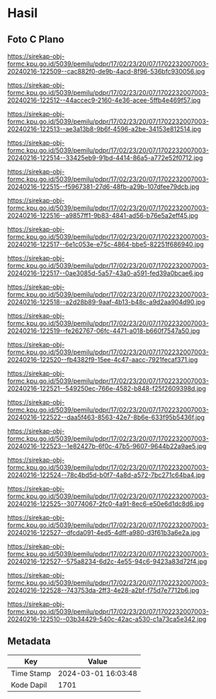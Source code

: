 # Hasil

## Foto C Plano

https://sirekap-obj-formc.kpu.go.id/5039/pemilu/pdpr/17/02/23/20/07/1702232007003-20240216-122509--cac882f0-de9b-4acd-8f96-536bfc930056.jpg

https://sirekap-obj-formc.kpu.go.id/5039/pemilu/pdpr/17/02/23/20/07/1702232007003-20240216-122512--44accec9-2160-4e36-acee-5ffb4e469f57.jpg

https://sirekap-obj-formc.kpu.go.id/5039/pemilu/pdpr/17/02/23/20/07/1702232007003-20240216-122513--ae3a13b8-9b6f-4596-a2be-34153e812514.jpg

https://sirekap-obj-formc.kpu.go.id/5039/pemilu/pdpr/17/02/23/20/07/1702232007003-20240216-122514--33425eb9-91bd-4414-86a5-a772e52f0712.jpg

https://sirekap-obj-formc.kpu.go.id/5039/pemilu/pdpr/17/02/23/20/07/1702232007003-20240216-122515--f5967381-27d6-48fb-a29b-107dfee79dcb.jpg

https://sirekap-obj-formc.kpu.go.id/5039/pemilu/pdpr/17/02/23/20/07/1702232007003-20240216-122516--a9857ff1-9b83-4841-ad56-b76e5a2eff45.jpg

https://sirekap-obj-formc.kpu.go.id/5039/pemilu/pdpr/17/02/23/20/07/1702232007003-20240216-122517--6e1c053e-e75c-4864-bbe5-82251f686940.jpg

https://sirekap-obj-formc.kpu.go.id/5039/pemilu/pdpr/17/02/23/20/07/1702232007003-20240216-122517--0ae3085d-5a57-43a0-a591-fed39a0bcae6.jpg

https://sirekap-obj-formc.kpu.go.id/5039/pemilu/pdpr/17/02/23/20/07/1702232007003-20240216-122518--a2d28b89-9aaf-4b13-b48c-a9d2aa904d90.jpg

https://sirekap-obj-formc.kpu.go.id/5039/pemilu/pdpr/17/02/23/20/07/1702232007003-20240216-122519--fe262767-06fc-4471-a018-b660f7547a50.jpg

https://sirekap-obj-formc.kpu.go.id/5039/pemilu/pdpr/17/02/23/20/07/1702232007003-20240216-122520--fb4382f9-15ee-4c47-aacc-7921fecaf371.jpg

https://sirekap-obj-formc.kpu.go.id/5039/pemilu/pdpr/17/02/23/20/07/1702232007003-20240216-122521--549250ec-766e-4582-b848-f25f2609398d.jpg

https://sirekap-obj-formc.kpu.go.id/5039/pemilu/pdpr/17/02/23/20/07/1702232007003-20240216-122522--daa5f463-8563-42e7-8b6e-633f95b5436f.jpg

https://sirekap-obj-formc.kpu.go.id/5039/pemilu/pdpr/17/02/23/20/07/1702232007003-20240216-122523--1e82427b-6f0c-47b5-9607-9644b22a9ae5.jpg

https://sirekap-obj-formc.kpu.go.id/5039/pemilu/pdpr/17/02/23/20/07/1702232007003-20240216-122524--78c4bd5d-b0f7-4a8d-a572-7bc271c64ba4.jpg

https://sirekap-obj-formc.kpu.go.id/5039/pemilu/pdpr/17/02/23/20/07/1702232007003-20240216-122525--30774067-2fc0-4a91-8ec6-e50e6d1dc8d6.jpg

https://sirekap-obj-formc.kpu.go.id/5039/pemilu/pdpr/17/02/23/20/07/1702232007003-20240216-122527--dfcda091-4ed5-4dff-a980-d3f61b3a6e2a.jpg

https://sirekap-obj-formc.kpu.go.id/5039/pemilu/pdpr/17/02/23/20/07/1702232007003-20240216-122527--575a8234-6d2c-4e55-94c6-9423a83d72f4.jpg

https://sirekap-obj-formc.kpu.go.id/5039/pemilu/pdpr/17/02/23/20/07/1702232007003-20240216-122528--743753da-2ff3-4e28-a2bf-f75d7e7712b6.jpg

https://sirekap-obj-formc.kpu.go.id/5039/pemilu/pdpr/17/02/23/20/07/1702232007003-20240216-122510--03b34429-540c-42ac-a530-c1a73ca5e342.jpg


## Metadata

| Key        | Value               |
| ---------- | ------------------- |
| Time Stamp | 2024-03-01 16:03:48 |
| Kode Dapil | 1701                |



